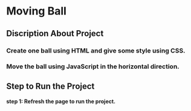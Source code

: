 # Moving Ball

## Discription About Project

### Create one ball using HTML and give some style using CSS.
### Move the ball using JavaScript in the horizontal direction.


## Step to Run the Project

#### step 1: Refresh the page to run the project.

